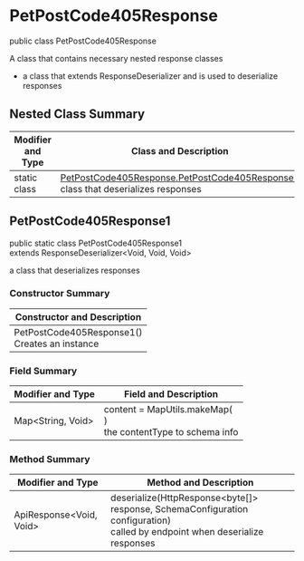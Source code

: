 # PetPostCode405Response

public class PetPostCode405Response

A class that contains necessary nested response classes
- a class that extends ResponseDeserializer and is used to deserialize responses

## Nested Class Summary
| Modifier and Type | Class and Description |
| ----------------- | --------------------- |
| static class | [PetPostCode405Response.PetPostCode405Response1](#petpostcode405response1)<br>class that deserializes responses |

## PetPostCode405Response1
public static class PetPostCode405Response1<br>
extends ResponseDeserializer<Void, Void, Void>

a class that deserializes responses

### Constructor Summary
| Constructor and Description |
| --------------------------- |
| PetPostCode405Response1()<br>Creates an instance |

### Field Summary
| Modifier and Type | Field and Description |
| ----------------- | --------------------- |
| Map<String, Void> | content =  MapUtils.makeMap(<br>)<br>the contentType to schema info |

### Method Summary
| Modifier and Type | Method and Description |
| ----------------- | ---------------------- |
| ApiResponse<Void, Void> | deserialize(HttpResponse<byte[]> response, SchemaConfiguration configuration)<br>called by endpoint when deserialize responses |
